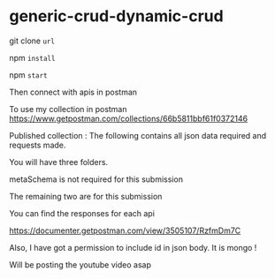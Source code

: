 # generic-crud-dynamic-crud

git clone `url`

npm `install` 

npm `start`

Then connect  with apis in postman

To use my collection in postman
https://www.getpostman.com/collections/66b5811bbf61f0372146


Published collection : 
The following contains all json data required  and requests made.

You will have three folders. 

metaSchema is not required for this submission

The remaining two are for this submission

You can find the responses for each api 

https://documenter.getpostman.com/view/3505107/RzfmDm7C


Also, I have got a permission to include id in json body. It is mongo ! 

Will be posting the youtube video asap


